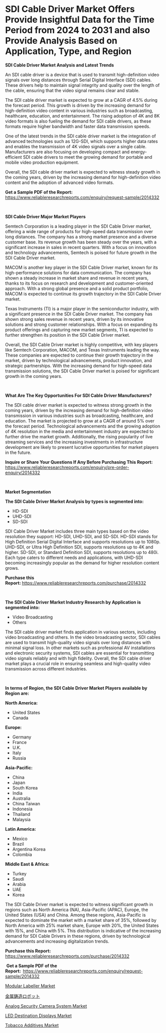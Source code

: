 <p><h1>SDI Cable Driver Market Offers Provide Insightful Data for the Time Period from 2024 to 2031 and also Provide Analysis Based on Application, Type, and Region</h1></p><p><strong>SDI Cable Driver Market Analysis and Latest Trends</strong></p>
<p><p>An SDI cable driver is a device that is used to transmit high-definition video signals over long distances through Serial Digital Interface (SDI) cables. These drivers help to maintain signal integrity and quality over the length of the cable, ensuring that the video signal remains clear and stable.</p><p>The SDI cable driver market is expected to grow at a CAGR of 4.5% during the forecast period. This growth is driven by the increasing demand for high-definition video content in various industries such as broadcasting, healthcare, education, and entertainment. The rising adoption of 4K and 8K video formats is also fueling the demand for SDI cable drivers, as these formats require higher bandwidth and faster data transmission speeds.</p><p>One of the latest trends in the SDI cable driver market is the integration of advanced technologies such as 12G-SDI, which supports higher data rates and enables the transmission of 4K video signals over a single cable. Manufacturers are also focusing on developing compact and energy-efficient SDI cable drivers to meet the growing demand for portable and mobile video production equipment.</p><p>Overall, the SDI cable driver market is expected to witness steady growth in the coming years, driven by the increasing demand for high-definition video content and the adoption of advanced video formats.</p></p>
<p><strong>Get a Sample PDF of the Report:&nbsp;</strong> <a href="https://www.reliableresearchreports.com/enquiry/request-sample/2014332">https://www.reliableresearchreports.com/enquiry/request-sample/2014332</a></p>
<p>&nbsp;</p>
<p><strong>SDI Cable Driver Major Market Players</strong></p>
<p><p>Semtech Corporation is a leading player in the SDI Cable Driver market, offering a wide range of products for high-speed data transmission over long distances. The company has a strong market presence and a diverse customer base. Its revenue growth has been steady over the years, with a significant increase in sales in recent quarters. With a focus on innovation and technology advancements, Semtech is poised for future growth in the SDI Cable Driver market.</p><p>MACOM is another key player in the SDI Cable Driver market, known for its high-performance solutions for data communication. The company has shown a steady increase in market share and revenue in recent years, thanks to its focus on research and development and customer-oriented approach. With a strong global presence and a solid product portfolio, MACOM is expected to continue its growth trajectory in the SDI Cable Driver market.</p><p>Texas Instruments (TI) is a major player in the semiconductor industry, with a significant presence in the SDI Cable Driver market. The company has shown strong sales revenue in recent years, driven by its innovative solutions and strong customer relationships. With a focus on expanding its product offerings and capturing new market segments, TI is expected to further strengthen its position in the SDI Cable Driver market.</p><p>Overall, the SDI Cable Driver market is highly competitive, with key players like Semtech Corporation, MACOM, and Texas Instruments leading the way. These companies are expected to continue their growth trajectory in the market, driven by technological advancements, product innovation, and strategic partnerships. With the increasing demand for high-speed data transmission solutions, the SDI Cable Driver market is poised for significant growth in the coming years.</p></p>
<p>&nbsp;</p>
<p><strong>What Are The Key Opportunities For SDI Cable Driver Manufacturers?</strong></p>
<p><p>The SDI cable driver market is expected to witness strong growth in the coming years, driven by the increasing demand for high-definition video transmission in various industries such as broadcasting, healthcare, and education. The market is projected to grow at a CAGR of around 5% over the forecast period. Technological advancements and the growing adoption of 4K resolution in the media and entertainment industry are expected to further drive the market growth. Additionally, the rising popularity of live streaming services and the increasing investments in infrastructure development are likely to present lucrative opportunities for market players in the future.</p></p>
<p><strong>Inquire or Share Your Questions If Any Before Purchasing This Report:</strong> <a href="https://www.reliableresearchreports.com/enquiry/pre-order-enquiry/2014332">https://www.reliableresearchreports.com/enquiry/pre-order-enquiry/2014332</a></p>
<p>&nbsp;</p>
<p><strong>Market Segmentation</strong></p>
<p><strong>The SDI Cable Driver Market Analysis by types is segmented into:</strong></p>
<p><ul><li>HD-SDI</li><li>UHD-SDI</li><li>SD-SDI</li></ul></p>
<p><p>SDI Cable Driver Market includes three main types based on the video resolution they support: HD-SDI, UHD-SDI, and SD-SDI. HD-SDI stands for High Definition Serial Digital Interface and supports resolutions up to 1080p. UHD-SDI, or Ultra High Definition SDI, supports resolutions up to 4K and higher. SD-SDI, or Standard Definition SDI, supports resolutions up to 480i. Each type caters to different needs and applications, with UHD-SDI becoming increasingly popular as the demand for higher resolution content grows.</p></p>
<p><strong>Purchase this Report:&nbsp;</strong><a href="https://www.reliableresearchreports.com/purchase/2014332">https://www.reliableresearchreports.com/purchase/2014332</a></p>
<p>&nbsp;</p>
<p><strong>The SDI Cable Driver Market Industry Research by Application is segmented into:</strong></p>
<p><ul><li>Video Broadcasting</li><li>Others</li></ul></p>
<p><p>The SDI cable driver market finds application in various sectors, including video broadcasting and others. In the video broadcasting sector, SDI cables are used to transmit high-quality video signals over long distances with minimal signal loss. In other markets such as professional AV installations and electronic security systems, SDI cables are essential for transmitting video signals reliably and with high fidelity. Overall, the SDI cable driver market plays a crucial role in ensuring seamless and high-quality video transmission across different industries.</p></p>
<p>&nbsp;</p>
<p><strong>In terms of Region, the SDI Cable Driver Market Players available by Region are:</strong></p>
<p>
    <p> <strong> North America: </strong>
        <ul>
            <li>United States</li>
            <li>Canada</li>
        </ul>
        </p> 
    <p> <strong> Europe: </strong>
        <ul>
            <li>Germany</li>
            <li>France</li>
            <li>U.K.</li>
            <li>Italy</li>
            <li>Russia</li>
        </ul>
        </p> 
    <p> <strong> Asia-Pacific: </strong>
        <ul>
            <li>China</li>
            <li>Japan</li>
            <li>South Korea</li>
            <li>India</li>
            <li>Australia</li>
            <li>China Taiwan</li>
            <li>Indonesia</li>
            <li>Thailand</li>
            <li>Malaysia</li>
        </ul>
        </p> 
    <p> <strong> Latin America: </strong>
        <ul>
            <li>Mexico</li>
            <li>Brazil</li>
            <li>Argentina Korea</li>
            <li>Colombia</li>
        </ul>
        </p> 
    <p> <strong> Middle East & Africa: </strong>
        <ul>
            <li>Turkey</li>
            <li>Saudi</li>
            <li>Arabia</li>
            <li>UAE</li>
            <li>Korea</li>
        </ul>
    </p>
    </p>
<p><p>The SDI Cable Driver market is expected to witness significant growth in regions such as North America (NA), Asia-Pacific (APAC), Europe, the United States (USA) and China. Among these regions, Asia-Pacific is expected to dominate the market with a market share of 35%, followed by North America with 25% market share, Europe with 20%, the United States with 15%, and China with 5%. This distribution is indicative of the increasing demand for SDI Cable Drivers in these regions, driven by technological advancements and increasing digitalization trends.</p></p>
<p><strong>Purchase this Report: </strong><a href="https://www.reliableresearchreports.com/purchase/2014332">https://www.reliableresearchreports.com/purchase/2014332</a></p>
<p>&nbsp;<strong>Get a Sample PDF of the Report:&nbsp;&nbsp;</strong><a href="https://www.reliableresearchreports.com/enquiry/request-sample/2014332">https://www.reliableresearchreports.com/enquiry/request-sample/2014332</a></p>
<p><strong></strong></p>
<p><p><a href="https://picayune-night-cbd.notion.site/Modular-Labeller-Market-Research-Report-The-Key-To-Successful-Business-Strategy-Forecasted-for-Peri-e890da11b4bc494d9f7ebf95efb55fbb">Modular Labeller Market</a></p><p><a href="https://medium.com/@keeganbarrows2023/%E9%87%91%E5%B1%9E%E9%8B%B3%E9%80%A0%E3%83%AD%E3%83%9C%E3%83%83%E3%83%88%E5%B8%82%E5%A0%B4-%E7%A8%AE%E9%A1%9E-%E3%82%A2%E3%83%97%E3%83%AA%E3%82%B1%E3%83%BC%E3%82%B7%E3%83%A7%E3%83%B3-%E3%81%8A%E3%82%88%E3%81%B3%E5%9C%B0%E7%90%86%E3%81%AB%E3%82%88%E3%82%8B%E5%8C%85%E6%8B%AC%E7%9A%84%E8%A9%95%E4%BE%A1-da0851126ca3?postPublishedType=initial">金属鋳造ロボット</a></p><p><a href="https://view.publitas.com/reportprime-1/analog-security-camera-system-market-provides-detailed-segmentation-of-this-market-based-on-type-application-and-region-and-forecast-for-the-period-from-2024-2031/">Analog Security Camera System Market</a></p><p><a href="https://view.publitas.com/reportprime-1/led-destination-displays-market-provides-detailed-segmentation-of-this-market-based-on-type-application-and-region-and-forecast-for-the-period-from-2024-2031/">LED Destination Displays Market</a></p><p><a href="https://artistic-helicopter-ca9.notion.site/Tobacco-Additives-Market-Size-Evaluating-its-Market-Trends-Growth-and-Projections-2024-2031-e9fbe0a02d644ad6be13a6c7c716f0e9">Tobacco Additives Market</a></p></p>